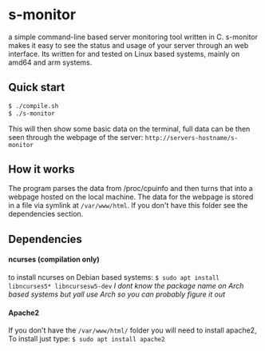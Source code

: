 # s-monitor
a simple command-line based server monitoring tool written in C. s-monitor makes it easy to see the status and usage of your server through an web interface. Its written for and tested on Linux based systems, mainly on amd64 and arm systems.

## Quick start
```bash
$ ./compile.sh
$ ./s-monitor
```
This will then show some basic data on the terminal, full data can be then seen through the webpage of the server: 
`http://servers-hostname/s-monitor`

## How it works
The program parses the data from /proc/cpuinfo and then turns that into a webpage hosted on the local machine. The data for the webpage is stored in a file via symlink at `/var/www/html`. If you don't have this folder see the dependencies section.

## Dependencies 

#### ncurses (compilation only)
to install ncurses on Debian based systems:
`$ sudo apt install libncurses5* libncursesw5-dev`
*I dont know the package name on Arch based systems but yall use Arch so you can probably figure it out*
#### Apache2
If you don't have the `/var/www/html/` folder you will need to install apache2, To install just type:
`$ sudo apt install apache2`